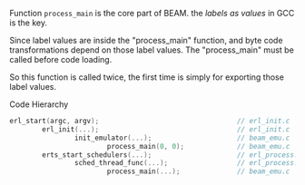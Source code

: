 Function `process_main` is the core part of BEAM. the _labels as values_ in GCC is the key.

Since label values are inside the "process_main" function, and byte code transformations depend on those label values.
The "process_main" must be called before code loading.

So this function is called twice, the first time is simply for exporting those label values.

Code Hierarchy

```c
erl_start(argc, argv);                                  // erl_init.c
        erl_init(...);                                  // erl_init.c
                init_emulator(...);                     // beam_emu.c
                        process_main(0, 0);             // beam_emu.c
        erts_start_schedulers(...);                     // erl_process.c
                sched_thread_func(...);                 // erl_process.c
                        process_main(...);              // beam_emu.c

```

